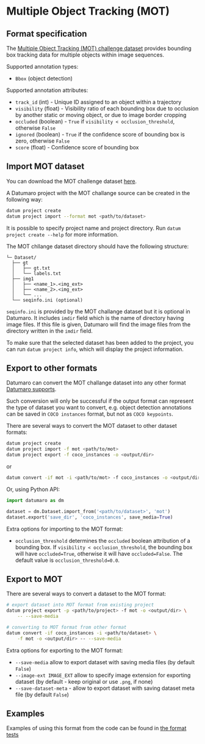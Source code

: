 # Multiple Object Tracking (MOT)

## Format specification

The [Multiple Object Tracking (MOT) challenge dataset](https://arxiv.org/pdf/1906.04567.pdf) provides bounding box tracking data for multiple objects within image sequences.

Supported annotation types:
- `Bbox` (object detection)

Supported annotation attributes:
- `track_id` (int) - Unique ID assigned to an object within a trajectory
- `visibility` (float) - Visibility ratio of each bounding box due to occlusion by another static or moving object, or due to image border cropping
- `occluded` (boolean) - `True` if `visibility < occlusion_threshold`, otherwise `False`
- `ignored` (boolean) - `True` if the confidence score of bounding box is zero, otherwise `False`
- `score` (float) - Confidence score of bounding box

## Import MOT dataset

You can download the MOT challenge dataset [here](https://motchallenge.net).

A Datumaro project with the MOT challange source can be created in the following way:

``` bash
datum project create
datum project import --format mot <path/to/dataset>
```

It is possible to specify project name and project directory. Run
`datum project create --help` for more information.

The MOT chllange dataset directory should have the following structure:

<!--lint disable fenced-code-flag-->
```
└─ Dataset/
  ├── gt
  │   ├── gt.txt
  │   └── labels.txt
  ├── img1
  │   ├── <name_1>.<img_ext>
  │   ├── <name_2>.<img_ext>
  │   └── ...
  └── seqinfo.ini (optional)
```

`seqinfo.ini` is provided by the MOT challange dataset but it is optional in Datumaro.
It includes `imdir` field which is the name of directory having image files.
If this file is given, Datumaro will find the image files from the directory written in the `imdir` field.

To make sure that the selected dataset has been added to the project, you can
run `datum project info`, which will display the project information.

## Export to other formats

Datumaro can convert the MOT challange dataset into any other format [Datumaro supports](/docs/data-formats/supported_formats/).

Such conversion will only be successful if the output
format can represent the type of dataset you want to convert,
e.g. object detection annotations can be
saved in `COCO instances` format, but not as `COCO keypoints`.

There are several ways to convert the MOT dataset to other dataset formats:

``` bash
datum project create
datum project import -f mot <path/to/mot>
datum project export -f coco_instances -o <output/dir>
```
or
``` bash
datum convert -if mot -i <path/to/mot> -f coco_instances -o <output/dir>
```

Or, using Python API:

```python
import datumaro as dm

dataset = dm.Dataset.import_from('<path/to/dataset>', 'mot')
dataset.export('save_dir', 'coco_instances', save_media=True)
```

Extra options for importing to the MOT format:
- `occlusion_threshold` determines the `occluded` boolean attribution of a bounding box.
If `visibility < occlusion_threshold`, the bounding box will have `occluded=True`, otherwise it will have `occluded=False`.
The default value is  `occlusion_threshold=0.0`.

## Export to MOT

There are several ways to convert a dataset to the MOT format:

``` bash
# export dataset into MOT format from existing project
datum project export -p <path/to/project> -f mot -o <output/dir> \
    -- --save-media
```
``` bash
# converting to MOT format from other format
datum convert -if coco_instances -i <path/to/dataset> \
    -f mot -o <output/dir> -- --save-media
```

Extra options for exporting to the MOT format:
- `--save-media` allow to export dataset with saving media files
  (by default `False`)
- `--image-ext IMAGE_EXT` allow to specify image extension
  for exporting dataset (by default - keep original or use `.png`, if none)
- `--save-dataset-meta` - allow to export dataset with saving dataset meta
  file (by default `False`)

## Examples

Examples of using this format from the code can be found in
[the format tests](https://github.com/openvinotoolkit/datumaro/blob/develop/tests/unit/test_mot_format.py)
